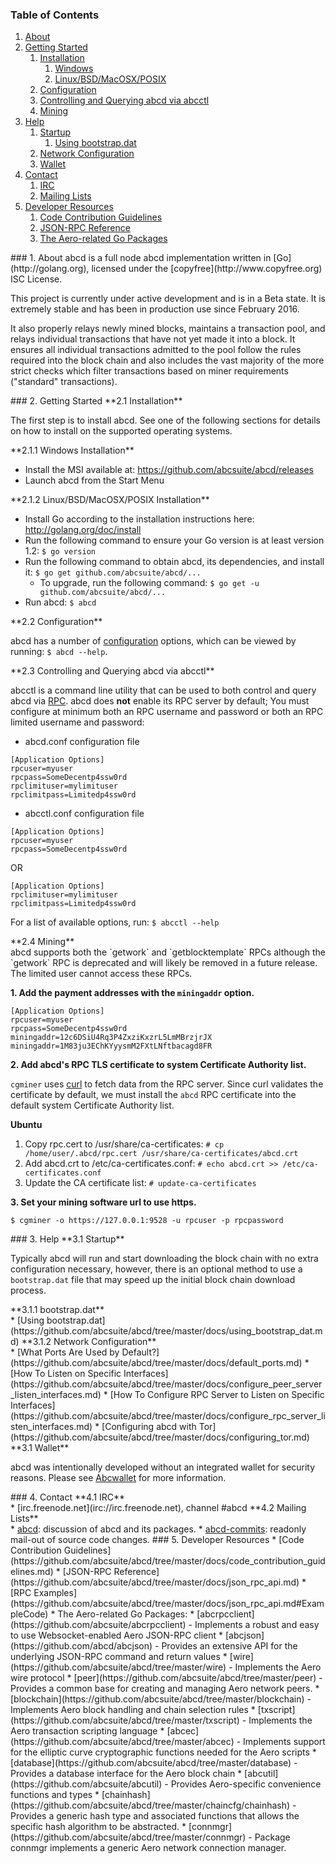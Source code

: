### Table of Contents
1. [About](#About)
2. [Getting Started](#GettingStarted)
    1. [Installation](#Installation)
        1. [Windows](#WindowsInstallation)
        2. [Linux/BSD/MacOSX/POSIX](#PosixInstallation)
    2. [Configuration](#Configuration)
    3. [Controlling and Querying abcd via abcctl](#AbcctlConfig)
    4. [Mining](#Mining)
3. [Help](#Help)
    1. [Startup](#Startup)
        1. [Using bootstrap.dat](#BootstrapDat)
    2. [Network Configuration](#NetworkConfig)
    3. [Wallet](#Wallet)
4. [Contact](#Contact)
    1. [IRC](#ContactIRC)
    2. [Mailing Lists](#MailingLists)
5. [Developer Resources](#DeveloperResources)
    1. [Code Contribution Guidelines](#ContributionGuidelines)
    2. [JSON-RPC Reference](#JSONRPCReference)
    3. [The Aero-related Go Packages](#GoPackages)

<a name="About" />
### 1. About
abcd is a full node abcd implementation written in [Go](http://golang.org),
licensed under the [copyfree](http://www.copyfree.org) ISC License.

This project is currently under active development and is in a Beta state. It is
extremely stable and has been in production use since February 2016.

It also properly relays newly mined blocks, maintains a transaction pool, and
relays individual transactions that have not yet made it into a block. It
ensures all individual transactions admitted to the pool follow the rules
required into the block chain and also includes the vast majority of the more
strict checks which filter transactions based on miner requirements ("standard"
transactions).

<a name="GettingStarted" />
### 2. Getting Started

<a name="Installation" />
**2.1 Installation**<br />

The first step is to install abcd.  See one of the following sections for
details on how to install on the supported operating systems.

<a name="WindowsInstallation" />
**2.1.1 Windows Installation**<br />

* Install the MSI available at: https://github.com/abcsuite/abcd/releases
* Launch abcd from the Start Menu

<a name="PosixInstallation" />
**2.1.2 Linux/BSD/MacOSX/POSIX Installation**<br />

* Install Go according to the installation instructions here: http://golang.org/doc/install
* Run the following command to ensure your Go version is at least version 1.2: `$ go version`
* Run the following command to obtain abcd, its dependencies, and install it: `$ go get github.com/abcsuite/abcd/...`<br />
  * To upgrade, run the following command: `$ go get -u github.com/abcsuite/abcd/...`
* Run abcd: `$ abcd`

<a name="Configuration" />
**2.2 Configuration**<br />

abcd has a number of [configuration](http://godoc.org/github.com/abcsuite/abcd)
options, which can be viewed by running: `$ abcd --help`.

<a name="AbcctlConfig" />
**2.3 Controlling and Querying abcd via abcctl**<br />

abcctl is a command line utility that can be used to both control and query abcd
via [RPC](http://www.wikipedia.org/wiki/Remote_procedure_call).  abcd does
**not** enable its RPC server by default;  You must configure at minimum both an
RPC username and password or both an RPC limited username and password:

* abcd.conf configuration file
```
[Application Options]
rpcuser=myuser
rpcpass=SomeDecentp4ssw0rd
rpclimituser=mylimituser
rpclimitpass=Limitedp4ssw0rd
```
* abcctl.conf configuration file
```
[Application Options]
rpcuser=myuser
rpcpass=SomeDecentp4ssw0rd
```
OR
```
[Application Options]
rpclimituser=mylimituser
rpclimitpass=Limitedp4ssw0rd
```
For a list of available options, run: `$ abcctl --help`

<a name="Mining" />
**2.4 Mining**<br />
abcd supports both the `getwork` and `getblocktemplate` RPCs although the
`getwork` RPC is deprecated and will likely be removed in a future release.
The limited user cannot access these RPCs.<br />

**1. Add the payment addresses with the `miningaddr` option.**<br />

```
[Application Options]
rpcuser=myuser
rpcpass=SomeDecentp4ssw0rd
miningaddr=12c6DSiU4Rq3P4ZxziKxzrL5LmMBrzjrJX
miningaddr=1M83ju3EChKYyysmM2FXtLNftbacagd8FR
```

**2. Add abcd's RPC TLS certificate to system Certificate Authority list.**<br />

`cgminer` uses [curl](http://curl.haxx.se/) to fetch data from the RPC server.
Since curl validates the certificate by default, we must install the `abcd` RPC
certificate into the default system Certificate Authority list.

**Ubuntu**<br />

1. Copy rpc.cert to /usr/share/ca-certificates: `# cp /home/user/.abcd/rpc.cert /usr/share/ca-certificates/abcd.crt`<br />
2. Add abcd.crt to /etc/ca-certificates.conf: `# echo abcd.crt >> /etc/ca-certificates.conf`<br />
3. Update the CA certificate list: `# update-ca-certificates`<br />

**3. Set your mining software url to use https.**<br />

`$ cgminer -o https://127.0.0.1:9528 -u rpcuser -p rpcpassword`

<a name="Help" />
### 3. Help

<a name="Startup" />
**3.1 Startup**<br />

Typically abcd will run and start downloading the block chain with no extra
configuration necessary, however, there is an optional method to use a
`bootstrap.dat` file that may speed up the initial block chain download process.

<a name="BootstrapDat" />
**3.1.1 bootstrap.dat**<br />
* [Using bootstrap.dat](https://github.com/abcsuite/abcd/tree/master/docs/using_bootstrap_dat.md)

<a name="NetworkConfig" />
**3.1.2 Network Configuration**<br />
* [What Ports Are Used by Default?](https://github.com/abcsuite/abcd/tree/master/docs/default_ports.md)
* [How To Listen on Specific Interfaces](https://github.com/abcsuite/abcd/tree/master/docs/configure_peer_server_listen_interfaces.md)
* [How To Configure RPC Server to Listen on Specific Interfaces](https://github.com/abcsuite/abcd/tree/master/docs/configure_rpc_server_listen_interfaces.md)
* [Configuring abcd with Tor](https://github.com/abcsuite/abcd/tree/master/docs/configuring_tor.md)

<a name="Wallet" />
**3.1 Wallet**<br />

abcd was intentionally developed without an integrated wallet for security
reasons.  Please see [Abcwallet](https://github.com/abcsuite/abcd) for more
information.

<a name="Contact" />
### 4. Contact

<a name="ContactIRC" />
**4.1 IRC**<br />
* [irc.freenode.net](irc://irc.freenode.net), channel #abcd

<a name="MailingLists" />
**4.2 Mailing Lists**<br />
* <a href="mailto:abcd+subscribe@opensource.conformal.com">abcd</a>: discussion
  of abcd and its packages.
* <a href="mailto:abcd-commits+subscribe@opensource.conformal.com">abcd-commits</a>:
  readonly mail-out of source code changes.

<a name="DeveloperResources" />
### 5. Developer Resources

<a name="ContributionGuidelines" />
* [Code Contribution Guidelines](https://github.com/abcsuite/abcd/tree/master/docs/code_contribution_guidelines.md)
<a name="JSONRPCReference" />
* [JSON-RPC Reference](https://github.com/abcsuite/abcd/tree/master/docs/json_rpc_api.md)
    * [RPC Examples](https://github.com/abcsuite/abcd/tree/master/docs/json_rpc_api.md#ExampleCode)
<a name="GoPackages" />
* The Aero-related Go Packages:
    * [abcrpcclient](https://github.com/abcsuite/abcrpcclient) - Implements a
	  robust and easy to use Websocket-enabled Aero JSON-RPC client
    * [abcjson](https://github.com/abcd/abcjson) - Provides an extensive API
	  for the underlying JSON-RPC command and return values
    * [wire](https://github.com/abcsuite/abcd/tree/master/wire) - Implements the
	  Aero wire protocol
    * [peer](https://github.com/abcsuite/abcd/tree/master/peer) -
	  Provides a common base for creating and managing Aero network peers.
    * [blockchain](https://github.com/abcsuite/abcd/tree/master/blockchain) -
	  Implements Aero block handling and chain selection rules
    * [txscript](https://github.com/abcsuite/abcd/tree/master/txscript) -
	  Implements the Aero transaction scripting language
    * [abcec](https://github.com/abcsuite/abcd/tree/master/abcec) - Implements
	  support for the elliptic curve cryptographic functions needed for the
	  Aero scripts
    * [database](https://github.com/abcsuite/abcd/tree/master/database) -
	  Provides a database interface for the Aero block chain
    * [abcutil](https://github.com/abcsuite/abcutil) - Provides Aero-specific
	  convenience functions and types
    * [chainhash](https://github.com/abcsuite/abcd/tree/master/chaincfg/chainhash) -
	  Provides a generic hash type and associated functions that allows the
	  specific hash algorithm to be abstracted.
    * [connmgr](https://github.com/abcsuite/abcd/tree/master/connmgr) -
      Package connmgr implements a generic Aero network connection manager.
